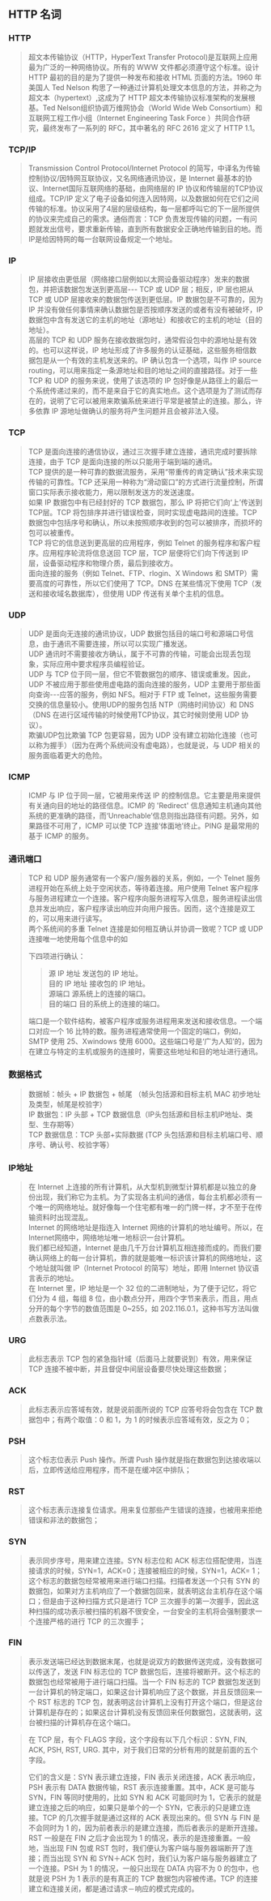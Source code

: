 ﻿## HTTP 名词  
  
### HTTP
  
> 超文本传输协议（HTTP，HyperText Transfer Protocol)是互联网上应用最为广泛的一种网络协议。所有的 WWW 文件都必须遵守这个标准。设计 HTTP 最初的目的是为了提供一种发布和接收 HTML 页面的方法。1960 年美国人 Ted Nelson 构思了一种通过计算机处理文本信息的方法，并称之为超文本（hypertext）,这成为了 HTTP 超文本传输协议标准架构的发展根基。Ted Nelson组织协调万维网协会（World Wide Web Consortium）和互联网工程工作小组（Internet Engineering Task Force ）共同合作研究，最终发布了一系列的 RFC，其中著名的 RFC 2616 定义了 HTTP 1.1。  

### TCP/IP
  
> Transmission Control Protocol/Internet Protocol 的简写，中译名为传输控制协议/因特网互联协议，又名网络通讯协议，是 Internet 最基本的协议、Internet国际互联网络的基础，由网络层的 IP 协议和传输层的TCP协议组成。TCP/IP  定义了电子设备如何连入因特网，以及数据如何在它们之间传输的标准。协议采用了4层的层级结构，每一层都呼叫它的下一层所提供的协议来完成自己的需求。通俗而言：TCP 负责发现传输的问题，一有问题就发出信号，要求重新传输，直到所有数据安全正确地传输到目的地。而IP是给因特网的每一台联网设备规定一个地址。  
  
### IP
  
> IP 层接收由更低层（网络接口层例如以太网设备驱动程序）发来的数据包，并把该数据包发送到更高层--- TCP 或 UDP 层；相反，IP 层也把从 TCP 或 UDP 层接收来的数据包传送到更低层。IP 数据包是不可靠的，因为 IP 并没有做任何事情来确认数据包是否按顺序发送的或者有没有被破坏，IP 数据包中含有发送它的主机的地址（源地址）和接收它的主机的地址（目的地址）。  
高层的 TCP 和 UDP 服务在接收数据包时，通常假设包中的源地址是有效的。也可以这样说，IP 地址形成了许多服务的认证基础，这些服务相信数据包是从一个有效的主机发送来的。IP 确认包含一个选项，叫作 IP source routing，可以用来指定一条源地址和目的地址之间的直接路径。对于一些 TCP 和 UDP 的服务来说，使用了该选项的 IP 包好像是从路径上的最后一个系统传递过来的，而不是来自于它的真实地点。这个选项是为了测试而存在的，说明了它可以被用来欺骗系统来进行平常是被禁止的连接。那么，许多依靠 IP 源地址做确认的服务将产生问题并且会被非法入侵。  

### TCP
  
> TCP 是面向连接的通信协议，通过三次握手建立连接，通讯完成时要拆除连接，由于 TCP 是面向连接的所以只能用于端到端的通讯。  
TCP 提供的是一种可靠的数据流服务，采用“带重传的肯定确认”技术来实现传输的可靠性。TCP 还采用一种称为“滑动窗口”的方式进行流量控制，所谓窗口实际表示接收能力，用以限制发送方的发送速度。  
如果 IP 数据包中有已经封好的 TCP 数据包，那么 IP 将把它们向‘上’传送到 TCP层。TCP 将包排序并进行错误检查，同时实现虚电路间的连接。TCP 数据包中包括序号和确认，所以未按照顺序收到的包可以被排序，而损坏的包可以被重传。  
TCP 将它的信息送到更高层的应用程序，例如 Telnet 的服务程序和客户程序。应用程序轮流将信息送回 TCP 层，TCP 层便将它们向下传送到 IP 层，设备驱动程序和物理介质，最后到接收方。  
面向连接的服务（例如 Telnet、FTP、rlogin、X Windows 和 SMTP）需要高度的可靠性，所以它们使用了 TCP。DNS 在某些情况下使用 TCP（发送和接收域名数据库），但使用 UDP 传送有关单个主机的信息。  
### UDP
  
> UDP 是面向无连接的通讯协议，UDP 数据包括目的端口号和源端口号信息，由于通讯不需要连接，所以可以实现广播发送。  
UDP 通讯时不需要接收方确认，属于不可靠的传输，可能会出现丢包现象，实际应用中要求程序员编程验证。  
UDP 与 TCP 位于同一层，但它不管数据包的顺序、错误或重发。因此，UDP 不被应用于那些使用虚电路的面向连接的服务，UDP 主要用于那些面向查询---应答的服务，例如 NFS。相对于 FTP 或 Telnet，这些服务需要交换的信息量较小。使用UDP的服务包括 NTP（网络时间协议）和 DNS（DNS 在进行区域传输的时候使用TCP协议，其它时候则使用 UDP 协议）。  
欺骗UDP包比欺骗 TCP 包更容易，因为 UDP 没有建立初始化连接（也可以称为握手）（因为在两个系统间没有虚电路），也就是说，与 UDP 相关的服务面临着更大的危险。  

### ICMP
  
> ICMP 与 IP 位于同一层，它被用来传送 IP 的控制信息。它主要是用来提供有关通向目的地址的路径信息。ICMP 的 'Redirect' 信息通知主机通向其他系统的更准确的路径，而‘Unreachable’信息则指出路径有问题。另外，如果路径不可用了，ICMP 可以使 TCP 连接‘体面地’终止。PING 是最常用的基于 ICMP 的服务。  

### 通讯端口
  
> TCP 和 UDP 服务通常有一个客户/服务器的关系，例如，一个 Telnet 服务进程开始在系统上处于空闲状态，等待着连接。用户使用 Telnet 客户程序与服务进程建立一个连接。客户程序向服务进程写入信息，服务进程读出信息并发出响应，客户程序读出响应并向用户报告。因而，这个连接是双工的，可以用来进行读写。  
两个系统间的多重 Telnet 连接是如何相互确认并协调一致呢？TCP 或 UDP 连接唯一地使用每个信息中的如
> 
> 下四项进行确认：  
>
> > 源 IP 地址 发送包的 IP 地址。  
> > 目的 IP 地址 接收包的 IP 地址。  
> > 源端口 源系统上的连接的端口。  
> > 目的端口 目的系统上的连接的端口。  
>   
> 端口是一个软件结构，被客户程序或服务进程用来发送和接收信息。一个端口对应一个 16 比特的数。服务进程通常使用一个固定的端口，例如，SMTP 使用 25、Xwindows 使用 6000。这些端口号是‘广为人知’的，因为在建立与特定的主机或服务的连接时，需要这些地址和目的地址进行通讯。  

### 数据格式
  
> 数据帧：帧头 + IP 数据包 + 帧尾 （帧头包括源和目标主机 MAC 初步地址及类型，帧尾是校验字）  
IP 数据包：IP 头部 + TCP 数据信息（IP头包括源和目标主机IP地址、类型、生存期等）  
TCP 数据信息：TCP 头部+实际数据 (TCP 头包括源和目标主机端口号、顺序号、确认号、校验字等）  

### IP地址
  
> 在 Internet 上连接的所有计算机，从大型机到微型计算机都是以独立的身份出现，我们称它为主机。为了实现各主机间的通信，每台主机都必须有一个唯一的网络地址。就好像每一个住宅都有唯一的门牌一样，才不至于在传输资料时出现混乱。  
Internet 的网络地址是指连入 Internet 网络的计算机的地址编号。所以，在Internet网络中，网络地址唯一地标识一台计算机。  
我们都已经知道，Internet 是由几千万台计算机互相连接而成的。而我们要确认网络上的每一台计算机，靠的就是能唯一标识该计算机的网络地址，这个地址就叫做 IP（Internet Protocol 的简写）地址，即用 Internet 协议语言表示的地址。  
在 Internet 里，IP 地址是一个 32 位的二进制地址，为了便于记忆，将它们分为 4 组，每组 8 位，由小数点分开，用四个字节来表示，而且，用点分开的每个字节的数值范围是 0~255，如 202.116.0.1，这种书写方法叫做点数表示法。  

### URG
  
> 此标志表示 TCP 包的紧急指针域（后面马上就要说到）有效，用来保证 TCP 连接不被中断，并且督促中间层设备要尽快处理这些数据；  

### ACK
  
> 此标志表示应答域有效，就是说前面所说的 TCP 应答号将会包含在 TCP 数据包中；有两个取值：0 和 1，为 1 的时候表示应答域有效，反之为 0；  

### PSH
  
> 这个标志位表示 Push 操作。所谓 Push 操作就是指在数据包到达接收端以后，立即传送给应用程序，而不是在缓冲区中排队；  

### RST
  
> 这个标志表示连接复位请求。用来复位那些产生错误的连接，也被用来拒绝错误和非法的数据包；  
  
### SYN
  
> 表示同步序号，用来建立连接。SYN 标志位和 ACK 标志位搭配使用，当连接请求的时候，SYN=1，ACK=0；连接被相应的时候，SYN=1，ACK= 1；这个标志的数据包经常被用来进行端口扫描。扫描者发送一个只有 SYN 的数据包，如果对方主机响应了一个数据包回来，就表明这台主机存在这个端口；但是由于这种扫描方式只是进行 TCP 三次握手的第一次握手，因此这种扫描的成功表示被扫描的机器不很安全，一台安全的主机将会强制要求一个连接严格的进行 TCP 的三次握手；  
  
### FIN
  
> 表示发送端已经达到数据末尾，也就是说双方的数据传送完成，没有数据可以传送了，发送 FIN 标志位的 TCP 数据包后，连接将被断开。这个标志的数据包也经常被用于进行端口扫描。当一个 FIN 标志的 TCP 数据包发送到一台计算机的特定端口，如果这台计算机响应了这个数据，并且反馈回来一个 RST 标志的 TCP 包，就表明这台计算机上没有打开这个端口，但是这台计算机是存在的；如果这台计算机没有反馈回来任何数据包，这就表明，这台被扫描的计算机存在这个端口。  


> 在 TCP 层，有个 FLAGS 字段，这个字段有以下几个标识：SYN, FIN, ACK, PSH, RST, URG. 其中，对于我们日常的分析有用的就是前面的五个字段。  
> 
> 它们的含义是：SYN 表示建立连接，FIN 表示关闭连接，ACK 表示响应，PSH 表示有 DATA 数据传输，RST 表示连接重置。其中，ACK 是可能与 SYN，FIN 等同时使用的，比如 SYN 和 ACK 可能同时为 1，它表示的就是建立连接之后的响应，如果只是单个的一个 SYN，它表示的只是建立连接。TCP 的几次握手就是通过这样的 ACK 表现出来的。但 SYN 与 FIN 是不会同时为 1 的，因为前者表示的是建立连接，而后者表示的是断开连接。RST 一般是在 FIN 之后才会出现为 1 的情况，表示的是连接重置。一般地，当出现 FIN 包或 RST 包时，我们便认为客户端与服务器端断开了连接；而当出现 SYN 和 SYN＋ACK 包时，我们认为客户端与服务器建立了一个连接。PSH 为 1 的情况，一般只出现在 DATA 内容不为 0 的包中，也就是说 PSH 为 1 表示的是有真正的 TCP 数据包内容被传递。TCP 的连接建立和连接关闭，都是通过请求－响应的模式完成的。  

